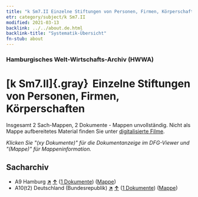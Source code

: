 ```yaml
---
title: "k Sm7.II Einzelne Stiftungen von Personen, Firmen, Körperschaften"
etr: category/subject/k Sm7.II
modified: 2021-03-13
backlink: ../../about.de.html
backlink-title: "Systematik-Übersicht"
fn-stub: about
---
```


### Hamburgisches Welt-Wirtschafts-Archiv (HWWA)
# [k Sm7.II]{.gray}&#8201; Einzelne Stiftungen von Personen, Firmen, Körperschaften&#160; 




Insgesamt 2 Sach-Mappen, 2 Dokumente - Mappen unvollständig.
Nicht als Mappe aufbereitetes Material finden Sie unter [digitalisierte Filme](/film/h1_sh).

_Klicken Sie "(xy Dokumente)" für die Dokumentanzeige im DFG-Viewer und "(Mappe)" für Mappeninformation._

## Sacharchiv



- A9 Hamburg [**&nearr;**](../../../geo/i/140905/about.de.html "Hamburg (alle Mappen)") [**&uarr;**](../../../geo/about.de.html#A9 "Ländersystematik") (<a href="https://pm20.zbw.eu/dfgview/sh/140905,187226" title="über: Hamburg : Einzelne Stiftungen von Personen, Firmen, Körperschaften" target="_blank">1 Dokumente</a>) ([Mappe](http://purl.org/pressemappe20/folder/sh/140905,187226))
- A10(t2) Deutschland (Bundesrepublik) [**&nearr;**](../../../geo/i/187232/about.de.html "Deutschland (Bundesrepublik) (alle Mappen)") [**&uarr;**](../../../geo/about.de.html#A10(t2) "Ländersystematik") (<a href="https://pm20.zbw.eu/dfgview/sh/187232,187226" title="über: Deutschland (Bundesrepublik) : Einzelne Stiftungen von Personen, Firmen, Körperschaften" target="_blank">1 Dokumente</a>) ([Mappe](http://purl.org/pressemappe20/folder/sh/187232,187226))


